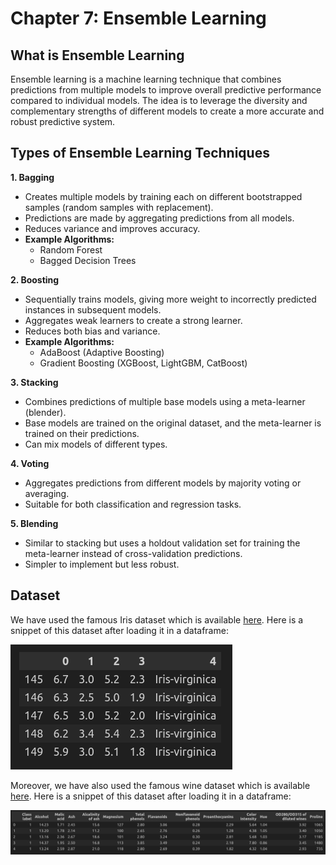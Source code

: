 # Chapter 7: Ensemble Learning

## What is Ensemble Learning
Ensemble learning is a machine learning technique that combines predictions from multiple models to improve overall predictive performance compared to individual models. The idea is to leverage the diversity and complementary strengths of different models to create a more accurate and robust predictive system.

## Types of Ensemble Learning Techniques
**1. Bagging**
- Creates multiple models by training each on different bootstrapped samples (random samples with replacement).
- Predictions are made by aggregating predictions from all models.
- Reduces variance and improves accuracy.
- **Example Algorithms:**
  - Random Forest
  - Bagged Decision Trees

**2. Boosting**
- Sequentially trains models, giving more weight to incorrectly predicted instances in subsequent models.
- Aggregates weak learners to create a strong learner.
- Reduces both bias and variance.
- **Example Algorithms:**
  - AdaBoost (Adaptive Boosting)
  - Gradient Boosting (XGBoost, LightGBM, CatBoost)

**3. Stacking**
- Combines predictions of multiple base models using a meta-learner (blender).
- Base models are trained on the original dataset, and the meta-learner is trained on their predictions.
- Can mix models of different types.

**4. Voting**
- Aggregates predictions from different models by majority voting or averaging.
- Suitable for both classification and regression tasks.

**5. Blending**
- Similar to stacking but uses a holdout validation set for training the meta-learner instead of cross-validation predictions.
- Simpler to implement but less robust.


## Dataset
We have used the famous Iris dataset which is available [here](https://archive.ics.uci.edu/ml/machine-learning-databases/iris/iris.data). Here is a snippet of this dataset after loading it in a dataframe:

![Ir](../../assets/Iris.png)

Moreover, we have also used the famous wine dataset which is available [here](https://archive.ics.uci.edu/ml/machine-learning-databases/wine/wine.data). Here is a snippet of this dataset after loading it in a dataframe:

![WN](../../assets/wine.png)
